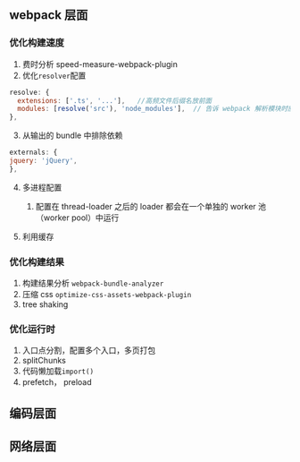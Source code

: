 ## webpack 层面

### 优化构建速度

1. 费时分析 speed-measure-webpack-plugin
2. 优化`resolver`配置

```js
resolve: {
  extensions: ['.ts', '...'],   //高频文件后缀名放前面
  modules: [resolve('src'), 'node_modules'],  // 告诉 webpack 解析模块时应该搜索的目录
},
```

3. 从输出的 bundle 中排除依赖

```js
externals: {
jquery: 'jQuery',
},
```

4. 多进程配置

   1. 配置在 thread-loader 之后的 loader 都会在一个单独的 worker 池（worker pool）中运行

5. 利用缓存

### 优化构建结果

1. 构建结果分析 `webpack-bundle-analyzer`
2. 压缩 css `optimize-css-assets-webpack-plugin`
3. tree shaking

### 优化运行时

1. 入口点分割，配置多个入口，多页打包
2. splitChunks
3. 代码懒加载`import()`
4. prefetch， preload

## 编码层面

## 网络层面
